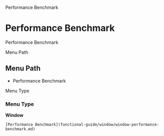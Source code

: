 
Performance Benchmark
# Performance Benchmark


Performance Benchmark

Menu Path
## Menu Path



- Performance Benchmark

Menu Type
### Menu Type

**Window**


```
[Performance Benchmark](functional-guide/window/window-performance-benchmark.md)
```